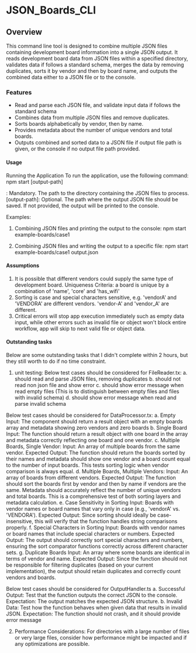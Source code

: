 # JSON_Boards_CLI

## Overview
This command line tool is designed to combine multiple JSON files containing development board information into a single JSON output. It reads development board data from JSON files within a specified directory, validates data if follows a standard schema, merges the data by removing duplicates, sorts it by vendor and then by board name, and outputs the combined data either to a JSON file or to the console.

### Features
- Read and parse each JSON file, and validate input data if follows the standard schema
- Combines data from multiple JSON files and remove duplicates.
- Sorts boards alphabetically by vendor, then by name.
- Provides metadata about the number of unique vendors and total boards.
- Outputs combined and sorted data to a JSON file if output file path is given, or the console if no output file path provided.


#### Usage
Running the Application
To run the application, use the following command:
npm start <directory-path> [output-path]

<directory-path>: Mandatory. The path to the directory containing the JSON files to process.
[output-path]: Optional. The path where the output JSON file should be saved. If not provided, the output will be printed to the console.

Examples:
1. Combining JSON files and printing the output to the console:
npm start example-boards/case1

2. Combining JSON files and writing the output to a specific file:
npm start example-boards/case1 output.json

#### Assumptions
1. It is possible that different vendors could supply the same type of development board. Uniqueness Criteria: a board is unique by a combination of 'name', 'core' and 'has_wifi'
2. Sorting is case and special characters sensitive, e.g. 'vendorA' and 'VENDORA' are different vendors. 'vendor-A' and 'vendor_A' are different.
3. Critical errors will stop app execution immediately such as empty data input, while other errors such as invalid file or object won't block entire workflow, app will skip to next valid file or object data.


#### Outstanding tasks
Below are some outstanding tasks that I didn't complete within 2 hours, but they still worth to do if no time constraint.
1. unit testing:
Below test cases should be considered for FileReader.tx:
a. should read and parse JSON files, removing duplicates
b. should not read non json file and show error
c. should show error message when read empty files (This is to distinguish between empty files and files with invalid schema)
d. should show error message when read and parse invalid schema

Below test cases should be considered for DataProcessor.tx:
a. Empty Input:
The component should return a result object with an empty boards array and metadata showing zero vendors and zero boards
b. Single Board Input:
The function should return a result object with one board in the array and metadata correctly reflecting one board and one vendor.
c. Multiple Boards, Single Vendor:
Input: An array of multiple boards from the same vendor.
Expected Output: The function should return the boards sorted by their names and metadata should show one vendor and a board count equal to the number of input boards. This tests sorting logic when vendor comparison is always equal.
d. Multiple Boards, Multiple Vendors:
Input: An array of boards from different vendors.
Expected Output: The function should sort the boards first by vendor and then by name if vendors are the same. Metadata should accurately reflect the number of unique vendors and total boards. This is a comprehensive test of both sorting layers and metadata calculation.
e. Case Sensitivity in Sorting
Input: Boards with vendor names or board names that vary only in case (e.g., 'vendorA' vs. 'VENDORA').
Expected Output: Since sorting should ideally be case-insensitive, this will verify that the function handles string comparisons properly.
f. Special Characters in Sorting
Input: Boards with vendor names or board names that include special characters or numbers.
Expected Output: The output should correctly sort special characters and numbers, ensuring the sort comparator functions correctly across different character sets.
g. Duplicate Boards
Input: An array where some boards are identical in terms of vendor and name.
Expected Output: Since the function should not be responsible for filtering duplicates (based on your current implementation), the output should retain duplicates and correctly count vendors and boards.

Below test cases should be considered for OutputHandler.ts
a. Successful Output:
Test that the function outputs the correct JSON to the console.
Expectation: The output matches the expected JSON structure.
b. Invalid Data: 
Test how the function behaves when given data that results in invalid JSON.
Expectation: The function should not crash, and it should provide error message

2. Performance Considerations: 
For directories with a large number of files or very large files, consider how performance might be impacted and if any optimizations are possible.

